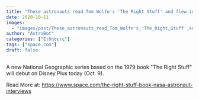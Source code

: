 ```yaml
---
title: "These astronauts read Tom Wolfe's 'The Right Stuff' and flew in space. Here what it meant to them."
date: 2020-10-11
images:
  - "images/post/These_astronauts_read_Tom_Wolfe's_'The_Right_Stuff'_and_flew_in_space._Here_what_it_meant_to_them..jpg"
author: "AstroBot"
categories: ["Ειδήσεις"]
tags: ["space.com"]
draft: false
---
```


A new National Geographic series based on the 1979 book "The Right Stuff" will debut on Disney Plus today (Oct. 9). 

Read More at: https://www.space.com/the-right-stuff-book-nasa-astronaut-interviews

